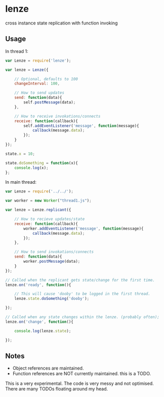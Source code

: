 # lenze

cross instance state replication with function invoking

## Usage

In thread 1:

```javascript
var Lenze = require('lenze');

var lenze = Lenze({

    // Optional, defaults to 100
    changeInterval: 100,

    // How to send updates
    send: function(data){
        self.postMessage(data);
    },

    // How to receive invokations/connects
    receive: function(callback){
        self.addEventListener('message', function(message){
            callback(message.data);
        });
    }
});

state.x = 10;

state.doSomething = function(x){
    console.log(x);
};
```

In main thread:

```javascript
var Lenze = require('../../');

var worker = new Worker("thread1.js");

var lenze = Lenze.replicant({

    // How to recieve updates/state
    receive: function(callback){
        worker.addEventListener('message', function(message){
            callback(message.data);
        });
    },

    // How to send invokations/connects
    send: function(data){
        worker.postMessage(data);
    }
});

// Called when the replicant gets state/change for the first time.
lenze.on('ready', function(){

    // This will cause 'dooby' to be logged in the first thread.
    lenze.state.doSomething('dooby');

});

// Called when any state changes within the lenze. (probably often);
lenze.on('change', function(){

    console.log(lenze.state);

});
```

## Notes

 - Object references are maintained.
 - Function references are NOT currently maintained. this is a TODO.

 This is a very experimental.
 The code is very messy and not optimised.
 There are many TODOs floating around my head.